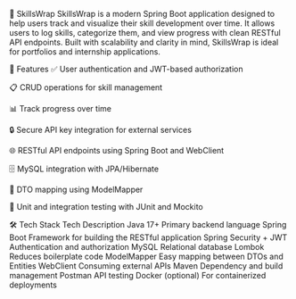 🧠 SkillsWrap
SkillsWrap is a modern Spring Boot application designed to help users track and visualize their skill development over time. It allows users to log skills, categorize them, and view progress with clean RESTful API endpoints. Built with scalability and clarity in mind, SkillsWrap is ideal for portfolios and internship applications.

🚀 Features
✅ User authentication and JWT-based authorization

📋 CRUD operations for skill management

📊 Track progress over time

🔒 Secure API key integration for external services

🌐 RESTful API endpoints using Spring Boot and WebClient

🗄️ MySQL integration with JPA/Hibernate

🔄 DTO mapping using ModelMapper

🧪 Unit and integration testing with JUnit and Mockito

🛠 Tech Stack
Tech	Description
Java 17+	Primary backend language
Spring Boot	Framework for building the RESTful application
Spring Security + JWT	Authentication and authorization
MySQL	Relational database
Lombok	Reduces boilerplate code
ModelMapper	Easy mapping between DTOs and Entities
WebClient	Consuming external APIs
Maven	Dependency and build management
Postman	API testing
Docker (optional)	For containerized deployments

